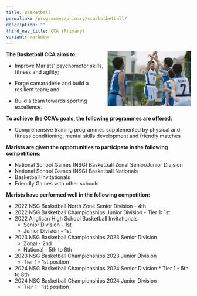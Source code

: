```yaml
---
title: Basketball
permalink: /programmes/primary/cca/basketball/
description: ""
third_nav_title: CCA (Primary)
variant: markdown
---
```

<img align="right" src="/images/CCA/Primary/Basketball_D1R1018.jpg" style="width:45%">


**The Basketball CCA aims to:**&nbsp;

*   Improve Marists’ psychomotor skills, fitness and agility;
*   Forge camaraderie and build a resilient team; and  
    
*   Build a team towards sporting excellence.

**To achieve the CCA’s goals, the following programmes are offered:**&nbsp;

*   Comprehensive training programmes supplemented by physical and fitness conditioning, mental skills development and friendly matches  
    

 **Marists are given the opportunities to participate in the following competitions:**&nbsp;

*   National School Games (NSG) Basketball Zonal Senior/Junior Division
*   National School Games (NSG) Basketball Nationals
*   Basketball Invitationals
*   Friendly Games with other schools  
      
    

**Marists have performed well in the following competition:**&nbsp;

*   2022 NSG Basketball North Zone Senior Division - 4th
*   2022 NSG Basketball Championships Junior Division - Tier 1: 1st
*   2022 Anglican High School Basketball Invitationals
    *   Senior Division - 1st
    *   Junior Division - 1st
*   2023 NSG Basketball Championships 2023 Senior Division
    *  Zonal - 2nd
    *  National - 5th to 8th
*   2023 NSG Basketball Championships 2023 Junior Division
	*   Tier 1 - 1st position
 *   2024 NSG Basketball Championships 2024 Senior Division
 	*   Tier 1 - 5th to 8th
*   2024 NSG Basketball Championships 2024 Junior Division
 	*   Tier 1 - 1st position